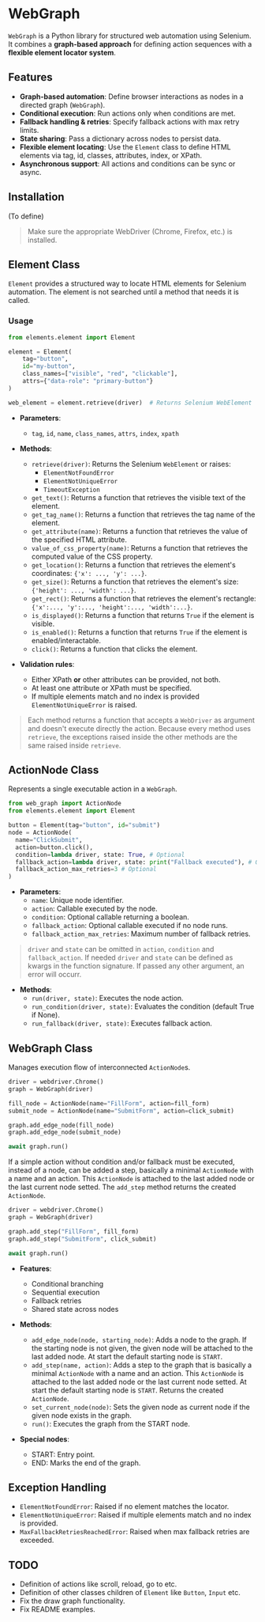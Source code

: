 # WebGraph

`WebGraph` is a Python library for structured web automation using Selenium. 
It combines a **graph-based approach** for defining action sequences 
with a **flexible element locator system**.

## Features

- **Graph-based automation**: Define browser interactions as nodes in a directed graph (`WebGraph`).
- **Conditional execution**: Run actions only when conditions are met.
- **Fallback handling & retries**: Specify fallback actions with max retry limits.
- **State sharing**: Pass a dictionary across nodes to persist data.
- **Flexible element locating**: Use the `Element` class to define HTML elements via tag, id, classes, attributes, index, or XPath.
- **Asynchronous support**: All actions and conditions can be sync or async.

## Installation

(To define)

> Make sure the appropriate WebDriver (Chrome, Firefox, etc.) is installed.

## Element Class

`Element` provides a structured way to locate HTML elements for Selenium automation.
The element is not searched until a method that needs it is called.

### Usage

```python
from elements.element import Element

element = Element(
    tag="button",
    id="my-button",
    class_names=["visible", "red", "clickable"],
    attrs={"data-role": "primary-button"}
)

web_element = element.retrieve(driver)  # Returns Selenium WebElement
```

- **Parameters**:
  - `tag`, `id`, `name`, `class_names`, `attrs`, `index`, `xpath`
- **Methods**:
  - `retrieve(driver)`: Returns the Selenium `WebElement` or raises:
    - `ElementNotFoundError`
    - `ElementNotUniqueError`
    - `TimeoutException`
  - `get_text()`: Returns a function that retrieves the visible text of the element.
  - `get_tag_name()`: Returns a function that retrieves the tag name of the element.
  - `get_attribute(name)`: Returns a function that retrieves the value of the specified HTML attribute.
  - `value_of_css_property(name)`: Returns a function that retrieves the computed value of the CSS property.
  - `get_location()`: Returns a function that retrieves the element's coordinates: `{'x': ..., 'y': ...}`.
  - `get_size()`: Returns a function that retrieves the element's size: `{'height': ..., 'width': ...}`.
  - `get_rect()`: Returns a function that retrieves the element's rectangle: `{'x':..., 'y':..., 'height':..., 'width':...}`.
  - `is_displayed()`: Returns a function that returns `True` if the element is visible.
  - `is_enabled()`: Returns a function that returns `True` if the element is enabled/interactable.
  - `click()`: Returns a function that clicks the element.

- **Validation rules**:
  - Either XPath **or** other attributes can be provided, not both.
  - At least one attribute or XPath must be specified.
  - If multiple elements match and no index is provided `ElementNotUniqueError` is raised.

> Each method returns a function that accepts a `WebDriver` as argument and doesn't execute directly the action. Because every method uses `retrieve`, the exceptions raised inside the other methods are the same raised inside `retrieve`.

## ActionNode Class

Represents a single executable action in a `WebGraph`.

```python
from web_graph import ActionNode
from elements.element import Element

button = Element(tag="button", id="submit")
node = ActionNode(
  name="ClickSubmit",
  action=button.click(),
  condition=lambda driver, state: True, # Optional
  fallback_action=lambda driver, state: print("Fallback executed"), # Optional
  fallback_action_max_retries=3 # Optional
)
```

- **Parameters**:
  - `name`: Unique node identifier.
  - `action`: Callable executed by the node.
  - `condition`: Optional callable returning a boolean.
  - `fallback_action`: Optional callable executed if no node runs.
  - `fallback_action_max_retries`: Maximum number of fallback retries.
> `driver` and `state` can be omitted in `action`, `condition` and `fallback_action`. If needed `driver` and `state` can be defined as kwargs in the function signature. If passed any other argument, an error will occurr.

- **Methods**:
  - `run(driver, state)`: Executes the node action.
  - `run_condition(driver, state)`: Evaluates the condition (default True if None).
  - `run_fallback(driver, state)`: Executes fallback action.

## WebGraph Class

Manages execution flow of interconnected `ActionNode`s.

```python
driver = webdriver.Chrome()
graph = WebGraph(driver)

fill_node = ActionNode(name="FillForm", action=fill_form)
submit_node = ActionNode(name="SubmitForm", action=click_submit)

graph.add_edge_node(fill_node)
graph.add_edge_node(submit_node)

await graph.run()
```

If a simple action without condition and/or fallback must be executed, instead of a node, can be added a step, basically a minimal `ActionNode` with a name and an action. This `ActionNode` is attached to the last added node or the last current node setted. The `add_step` method returns the created `ActionNode`.

```python
driver = webdriver.Chrome()
graph = WebGraph(driver)

graph.add_step("FillForm", fill_form)
graph.add_step("SubmitForm", click_submit)

await graph.run()
```

- **Features**:
  - Conditional branching
  - Sequential execution
  - Fallback retries
  - Shared state across nodes

- **Methods**:
  - `add_edge_node(node, starting_node)`: Adds a node to the graph. If the starting node is not given, the given node will be attached to the last added node. At start the default starting node is `START`.
  - `add_step(name, action)`: Adds a step to the graph that is basically a minimal `ActionNode` with a name and an action. This `ActionNode` is attached to the last added node or the last current node setted. At start the default starting node is `START`. Returns the created `ActionNode`.
  - `set_current_node(node)`: Sets the given node as current node if the given node exists in the graph.
  - `run()`: Executes the graph from the START node.

- **Special nodes**:
  - START: Entry point.
  - END: Marks the end of the graph.

## Exception Handling

- `ElementNotFoundError`: Raised if no element matches the locator.
- `ElementNotUniqueError`: Raised if multiple elements match and no index is provided.
- `MaxFallbackRetriesReachedError`: Raised when max fallback retries are exceeded.

## TODO

- Definition of actions like scroll, reload, go to etc.
- Definition of other classes children of `Element` like `Button`, `Input` etc.
- Fix the draw graph functionality.
- Fix README examples.